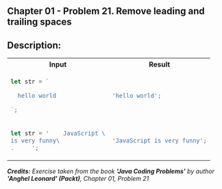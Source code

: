 ## Chapter 01 - Problem 21. Remove leading and trailing spaces

## Description:

<table>
  <tr>
    <th> Input </th> <th> Result </th>
  </tr>
  <tr>
    <td>

```javascript
let str = `

  hello world  

`;
```

  </td>
<td>

```javascript
'hello world';
```

  </td>
  </tr>

<tr>
<td>

```javascript
let str = '    JavaScript \
is very funny\
.     ';
```

</td>
<td>

```javascript
'JavaScript is very funny';
```

</td>
</tr>

</table>

_<strong>Credits:</strong> Exercise taken from the book <strong>'Java Coding Problems'</strong> by author <strong>'Anghel Leonard' (Packt)</strong>,
Chapter 01, Problem 21_
